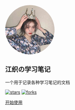 <!-- _coverpage.md -->

<img width="160px" style="border-radius: 50%" bor src="icon.jpg">

##  江织の学习笔记

一个用于记录各种学习笔记的文档

[![stars](https://badgen.net/github/stars/Zhoujingze/docsify-template?color=4ab8a1)](https://github.com/Zhoujingze/docsify-template)
[![forks](https://badgen.net/github/forks/Zhoujingze/docsify-template?color=4ab8a1)](https://github.com/Zhoujingze/docsify-template)

[开始使用](/README.md)
